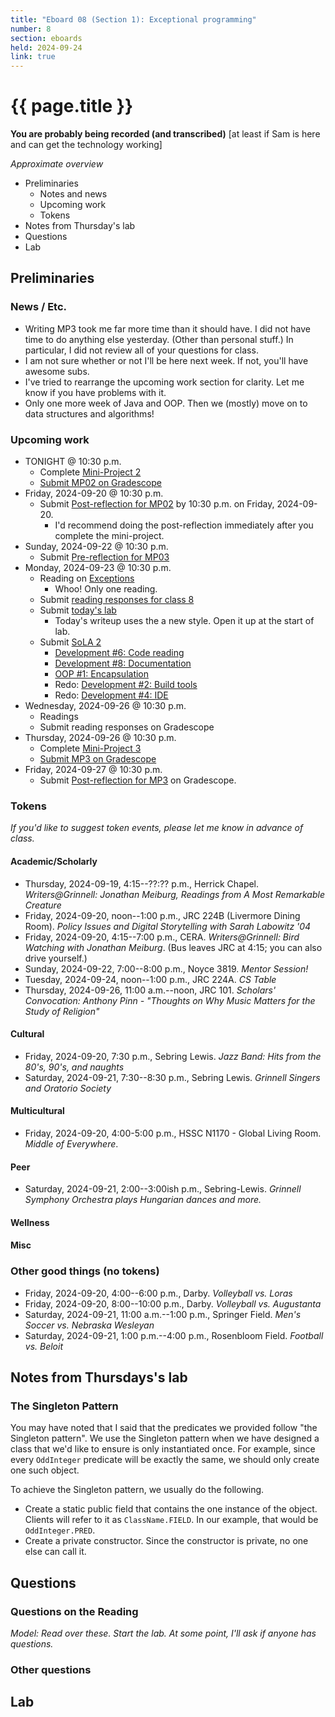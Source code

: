 ```yaml
---
title: "Eboard 08 (Section 1): Exceptional programming"
number: 8
section: eboards
held: 2024-09-24
link: true
---
```

# {{ page.title }}

**You are probably being recorded (and transcribed)**  [at least if Sam is here and can get the technology working]

_Approximate overview_

* Preliminaries
    * Notes and news
    * Upcoming work
    * Tokens
* Notes from Thursday's lab
* Questions
* Lab

Preliminaries
-------------

### News / Etc.

* Writing MP3 took me far more time than it should have. I did not have
  time to do anything else yesterday. (Other than personal stuff.) In
  particular, I did not review all of your questions for class.
* I am not sure whether or not I'll be here next week. If not, you'll have
  awesome subs.
* I've tried to rearrange the upcoming work section for clarity. Let me
  know if you have problems with it.
* Only one more week of Java and OOP. Then we (mostly) move on to data
  structures and algorithms!

### Upcoming work

* TONIGHT @ 10:30 p.m.
    * Complete [Mini-Project 2](../mps/mp02) 
    * [Submit MP02 on Gradescope](https://www.gradescope.com/courses/818402/assignments/4979019)
* Friday, 2024-09-20 @ 10:30 p.m.
    * Submit [Post-reflection for MP02](https://www.gradescope.com/courses/818402/assignments/4943647) by 10:30 p.m. on Friday, 2024-09-20.
        * I'd recommend doing the post-reflection immediately after you
          complete the mini-project.
* Sunday, 2024-09-22 @ 10:30 p.m.
    * Submit [Pre-reflection for MP03](https://www.gradescope.com/courses/818402/assignments/4996560)
* Monday, 2024-09-23 @ 10:30 p.m.
    * Reading on [Exceptions](../readings/exceptions)
        * Whoo! Only one reading.
    * Submit [reading responses for class 8](https://www.gradescope.com/courses/818402/assignments/4996552) 
    * Submit [today's lab](https://www.gradescope.com/courses/818402/assignments/4990860)
        * Today's writeup uses the a new style. Open it up at the start of lab.
    * Submit [SoLA 2](../los/sola02)
        * [Development #6: Code reading](https://www.gradescope.com/courses/818402/assignments/4966787)
        * [Development #8: Documentation](https://www.gradescope.com/courses/818402/assignments/4966799)
        * [OOP #1: Encapsulation](https://www.gradescope.com/courses/818402/assignments/4966827)
        * Redo: [Development #2: Build tools](https://www.gradescope.com/courses/818402/assignments/4966771)
        * Redo: [Development #4: IDE](https://www.gradescope.com/courses/818402/assignments/4966772)
* Wednesday, 2024-09-26 @ 10:30 p.m.
    * Readings
    * Submit reading responses on Gradescope
* Thursday, 2024-09-26 @ 10:30 p.m.
    * Complete [Mini-Project 3](../mps/mp03)
    * [Submit MP3 on Gradescope](https://www.gradescope.com/courses/818402/assignments/4996582)
* Friday, 2024-09-27 @ 10:30 p.m.
    * Submit [Post-reflection for MP3](https://www.gradescope.com/courses/818402/assignments/4996574) on Gradescope.

### Tokens

_If you'd like to suggest token events, please let me know in advance of 
class._

#### Academic/Scholarly

* Thursday, 2024-09-19, 4:15--??:?? p.m., Herrick Chapel.
  _Writers@Grinnell:
  Jonathan Meiburg, Readings from A Most Remarkable Creature_
* Friday, 2024-09-20, noon--1:00 p.m., JRC 224B (Livermore Dining Room).
  _Policy Issues and Digital Storytelling with Sarah Labowitz '04_
* Friday, 2024-09-20, 4:15--7:00 p.m., CERA.
  _Writers@Grinnell: Bird Watching with Jonathan Meiburg_.
  (Bus leaves JRC at 4:15; you can also drive yourself.)
* Sunday, 2024-09-22, 7:00--8:00 p.m., Noyce 3819.
  _Mentor Session!_
* Tuesday, 2024-09-24, noon--1:00 p.m., JRC 224A.
  _CS Table_
* Thursday, 2024-09-26, 11:00 a.m.--noon, JRC 101.
  _Scholars' Convocation: 
  Anthony Pinn - "Thoughts on Why Music Matters for the Study of Religion"_

#### Cultural

* Friday, 2024-09-20, 7:30 p.m., Sebring Lewis.
  _Jazz Band: Hits from the 80's, 90's, and naughts_
* Saturday, 2024-09-21, 7:30--8:30 p.m., Sebring Lewis.
  _Grinnell Singers and Oratorio Society_

#### Multicultural

* Friday, 2024-09-20, 4:00-5:00 p.m., HSSC N1170 - Global Living Room.
  _Middle of Everywhere_.

#### Peer

* Saturday, 2024-09-21, 2:00--3:00ish p.m., Sebring-Lewis.
  _Grinnell Symphony Orchestra plays Hungarian dances and more._

#### Wellness

#### Misc

### Other good things (no tokens)

* Friday, 2024-09-20, 4:00--6:00 p.m., Darby.
  _Volleyball vs. Loras_
* Friday, 2024-09-20, 8:00--10:00 p.m., Darby.
  _Volleyball vs. Augustanta_ 
* Saturday, 2024-09-21, 11:00 a.m.--1:00 p.m., Springer Field.
  _Men's Soccer vs. Nebraska Wesleyan_
* Saturday, 2024-09-21, 1:00 p.m.--4:00 p.m., Rosenbloom Field.
  _Football vs. Beloit_

Notes from Thursdays's lab
------------------------

### The Singleton Pattern

You may have noted that I said that the predicates we provided follow
"the Singleton pattern". We use the Singleton pattern when we have designed
a class that we'd like to ensure is only instantiated once. For example,
since every `OddInteger` predicate will be exactly the same, we should only
create one such object.

To achieve the Singleton pattern, we usually do the following.

* Create a static public field that contains the one instance of the
  object. Clients will refer to it as `ClassName.FIELD`. In our example,
  that would be `OddInteger.PRED`.
* Create a private constructor. Since the constructor is private, no
  one else can call it.

Questions
---------

### Questions on the Reading

_Model: Read over these. Start the lab. At some point, I'll ask if
anyone has questions._

### Other questions

Lab
---

